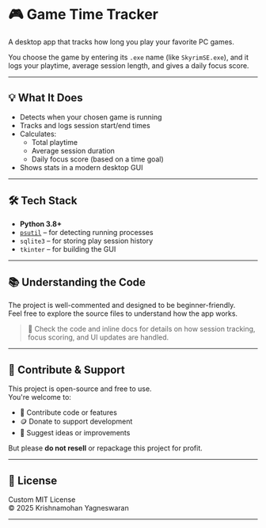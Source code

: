 # 🎮 Game Time Tracker

A desktop app that tracks how long you play your favorite PC games.

You choose the game by entering its `.exe` name (like `SkyrimSE.exe`), and it logs your playtime, average session length, and gives a daily focus score.

---

## 💡 What It Does

- Detects when your chosen game is running
- Tracks and logs session start/end times
- Calculates:
  - Total playtime
  - Average session duration
  - Daily focus score (based on a time goal)
- Shows stats in a modern desktop GUI

---

## 🛠 Tech Stack

- **Python 3.8+**
- [`psutil`](https://pypi.org/project/psutil/) – for detecting running processes
- `sqlite3` – for storing play session history
- `tkinter` – for building the GUI

---

## 📚 Understanding the Code

The project is well-commented and designed to be beginner-friendly.  
Feel free to explore the source files to understand how the app works.

> 📌 Check the code and inline docs for details on how session tracking, focus scoring, and UI updates are handled.

---

## 🤝 Contribute & Support

This project is open-source and free to use.  
You're welcome to:

- 🔧 Contribute code or features
- 🪙 Donate to support development
- 🧠 Suggest ideas or improvements

But please **do not resell** or repackage this project for profit.

---

## 📄 License

Custom MIT License  
© 2025 Krishnamohan Yagneswaran

---
